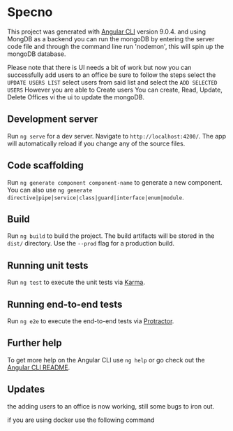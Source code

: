 # Specno

This project was generated with [Angular CLI](https://github.com/angular/angular-cli) version 9.0.4.
and using MongDB as a backend you can run the mongoDB by entering the server code file and through the command line run 'nodemon', this will spin up the mongoDB database.

Please note that there is UI needs a bit of work but now you can successfully add users to an office 
be sure to follow the steps
select the `UPDATE USERS LIST`
select users from said list and select the `ADD SELECTED USERS`
However you are able to Create users
You can create, Read, Update, Delete Offices vi the ui to update the mongoDB.

## Development server

Run `ng serve` for a dev server. Navigate to `http://localhost:4200/`. The app will automatically reload if you change any of the source files.

## Code scaffolding

Run `ng generate component component-name` to generate a new component. You can also use `ng generate directive|pipe|service|class|guard|interface|enum|module`.

## Build

Run `ng build` to build the project. The build artifacts will be stored in the `dist/` directory. Use the `--prod` flag for a production build.

## Running unit tests

Run `ng test` to execute the unit tests via [Karma](https://karma-runner.github.io).

## Running end-to-end tests

Run `ng e2e` to execute the end-to-end tests via [Protractor](http://www.protractortest.org/).

## Further help

To get more help on the Angular CLI use `ng help` or go check out the [Angular CLI README](https://github.com/angular/angular-cli/blob/master/README.md).

## Updates 

the adding users to an office is now working, still some bugs to iron out.

if you are using docker use the following command
